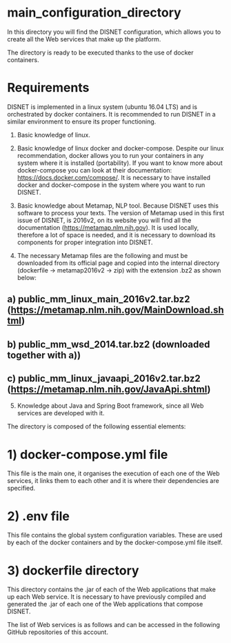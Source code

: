 # main_configuration_directory
In this directory you will find the DISNET configuration, which allows you to create all the Web services that make up the platform. 

The directory is ready to be executed thanks to the use of docker containers.

# Requirements

DISNET is implemented in a linux system (ubuntu 16.04 LTS) and is orchestrated by docker containers. It is recommended to run DISNET in a similar environment to ensure its proper functioning.

1. Basic knowledge of linux.

2. Basic knowledge of linux docker and docker-compose. Despite our linux recommendation, docker allows you to run your containers in any system where it is installed (portability). If you want to know more about docker-compose you can look at their documentation: https://docs.docker.com/compose/. It is necessary to have installed docker and docker-compose in the system where you want to run DISNET.

3. Basic knowledge about Metamap, NLP tool. Because DISNET uses this software to process your texts. The version of Metamap used in this first issue of DISNET, is 2016v2, on its website you will find all the documentation (https://metamap.nlm.nih.gov). It is used locally, therefore a lot of space is needed, and it is necessary to download its components for proper integration into DISNET. 

4. The necessary Metamap files are the following and must be downloaded from its official page and copied into the internal directory (dockerfile -> metamap2016v2 -> zip) with the extension .bz2 as shown below:
  
  ## a) public_mm_linux_main_2016v2.tar.bz2 (https://metamap.nlm.nih.gov/MainDownload.shtml)
  ## b) public_mm_wsd_2014.tar.bz2 (downloaded together with a)) 
  ## c) public_mm_linux_javaapi_2016v2.tar.bz2 (https://metamap.nlm.nih.gov/JavaApi.shtml)

5. Knowledge about Java and Spring Boot framework, since all Web services are developed with it.

The directory is composed of the following essential elements:

# 1) docker-compose.yml file
  This file is the main one, it organises the execution of each one of the Web services, it links them to each other and it is where their dependencies are specified.  

# 2) .env file
  This file contains the global system configuration variables. These are used by each of the docker containers and by the docker-compose.yml file itself.

# 3) dockerfile directory
  This directory contains the .jar of each of the Web applications that make up each Web service. It is necessary to have previously compiled and generated the .jar of each one of the Web applications that compose DISNET.

  The list of Web services is as follows and can be accessed in the following GitHub repositories of this account.
